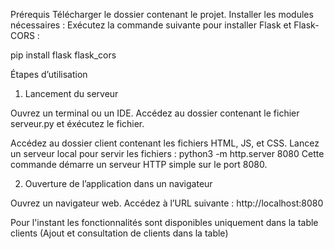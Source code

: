 Prérequis
Télécharger le dossier contenant le projet.
Installer les modules nécessaires :
Exécutez la commande suivante pour installer Flask et Flask-CORS :

pip install flask flask_cors

Étapes d’utilisation
1. Lancement du serveur

Ouvrez un terminal ou un IDE.
Accédez au dossier contenant le fichier serveur.py et éxécutez le fichier.

Accédez au dossier client contenant les fichiers HTML, JS, et CSS.
Lancez un serveur local pour servir les fichiers : python3 -m http.server 8080
Cette commande démarre un serveur HTTP simple sur le port 8080.

2. Ouverture de l’application dans un navigateur

Ouvrez un navigateur web.
Accédez à l’URL suivante : http://localhost:8080

Pour l'instant les fonctionnalités sont disponibles uniquement dans la table clients (Ajout et consultation de clients dans la table)
